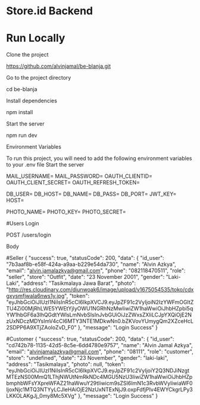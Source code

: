 # Store.id Backend
# Run Locally

Clone the project

https://github.com/alvinjamal/be-blanja.git

Go to the project directory

  cd be-blanja

Install dependencies

  npm install

Start the server

  npm run dev

Environment Variables

To run this project, you will need to add the following environment variables to your .env file Start the server

MAIL_USERNAME=
MAIL_PASSWORD=
OAUTH_CLIENTID=
OAUTH_CLIENT_SECRET=
OAUTH_REFRESH_TOKEN=

DB_USER=
DB_HOST=
DB_NAME=
DB_PASS=
DB_PORT=
JWT_KEY=
HOST=

PHOTO_NAME=
PHOTO_KEY=
PHOTO_SECRET=

#Users
Login

  POST /users/login

Body

#Seller
{
    "success": true,
    "statusCode": 200,
    "data": {
        "id_user": "7b3aaf8b-e58f-424a-a9aa-b229e54da730",
        "name": "Alvin Azkya",
        "email": "alvin.jamalazkya@gmail.com",
        "phone": "082118470511",
        "role": "seller",
        "store": "Outfit",
        "date": "23 November 2001",
        "gender": "Laki-Laki",
        "address": "Tasikmalaya Jawa Barat",
        "photo": "http://res.cloudinary.com/diunwoak6/image/upload/v1675054535/toko/cdxgxysmfjwala6nws1y.jpg",
        "token": "eyJhbGciOiJIUzI1NiIsInR5cCI6IkpXVCJ9.eyJpZF91c2VyIjoiN2IzYWFmOGItZTU4Zi00MjRhLWE5YWEtYjIyOWU1NGRhNzMwIiwiZW1haWwiOiJhbHZpbi5qYW1hbGF6a3lhQGdtYWlsLmNvbSIsInJvbGUiOiJzZWxsZXIiLCJpYXQiOjE2NzUxNDczMDYsImV4cCI6MTY3NTE1MDkwNn0.bZKVovYUmygQm2XZceHcL2SDPP6A9XTjZAoloZvD_F0"
    },
    "message": "Login Success"
}

#Customer
{
    "success": true,
    "statusCode": 200,
    "data": {
        "id_user": "cd742b78-1135-42d5-8c5e-6dd4780e9757",
        "name": "Alvin Jamal Azkya",
        "email": "alvinjamalazkya@gmail.com",
        "phone": "08111",
        "role": "customer",
        "store": "undefined",
        "date": "23 November",
        "gender": "laki-laki",
        "address": "Tasikmalaya",
        "photo": null,
        "token": "eyJhbGciOiJIUzI1NiIsInR5cCI6IkpXVCJ9.eyJpZF91c2VyIjoiY2Q3NDJiNzgtMTEzNS00MmQ1LThjNWUtNmRkNDc4MGU5NzU3IiwiZW1haWwiOiJhbHZpbmphbWFsYXpreWFAZ21haWwuY29tIiwicm9sZSI6ImN1c3RvbWVyIiwiaWF0IjoxNjc1MTQ3NTYyLCJleHAiOjE2NzUxNTExNjJ9.oxpFdfjPIv4EWYCkgrLPy3LKKOLAKgJj_0my8Mc5XVg"
    },
    "message": "Login Success"
}
